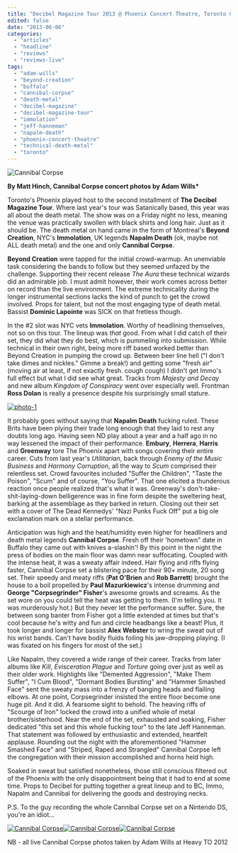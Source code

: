 ```yaml
---
title: "Decibel Magazine Tour 2013 @ Phoenix Concert Theatre, Toronto ON, May 31, 2013"
edited: false
date: "2013-06-06"
categories:
  - "articles"
  - "headline"
  - "reviews"
  - "reviews-live"
tags:
  - "adam-wills"
  - "beyond-creation"
  - "buffalo"
  - "cannibal-corpse"
  - "death-metal"
  - "decibel-magazine"
  - "decibel-magazine-tour"
  - "immolation"
  - "jeff-hanneman"
  - "napalm-death"
  - "phoenix-concert-theatre"
  - "technical-death-metal"
  - "toronto"
---
```


![Cannibal Corpse](http://www.hellbound.ca/wp-content/uploads/2013/06/IMG_5743-590x393.jpg)

**By Matt Hinch, Cannibal Corpse concert photos by Adam Wills\***

Toronto's Phoenix played host to the second installment of **The Decibel Magazine Tour**. Where last year's tour was Satanically based, this year was all about the death metal. The show was on a Friday night no less, meaning the venue was practically swollen with black shirts and long hair. Just as it should be. The death metal on hand came in the form of Montreal's **Beyond Creation**, NYC's **Immolation**, UK legends **Napalm Death** (ok, maybe not ALL death metal) and the one and only **Cannibal Corpse**.

**Beyond Creation** were tapped for the initial crowd-warmup. An unenviable task considering the bands to follow but they seemed unfazed by the challenge. Supporting their recent release _The Aura_ these technical wizards did an admirable job. I must admit however, their work comes across better on record than the live environment. The extreme technicality during the longer instrumental sections lacks the kind of punch to get the crowd involved. Props for talent, but not the most engaging type of death metal. Bassist **Dominic Lapointe** was SICK on that fretless though.

In the #2 slot was NYC vets **Immolation**. Worthy of headlining themselves, not so on this tour. The lineup was _that_ good. From what I did catch of their set, they did what they do best, which is pummeling into submission. While technical in their own right, being more riff based worked better than Beyond Creation in pumping the crowd up. Between beer line hell ("I don't take dimes and nickles." Gimme a break!) and getting some "fresh air" (moving air at least, if not exactly fresh. cough cough) I didn't get Immo's full effect but what I did see what great. Tracks from _Majesty and Decay_ and new album _Kingdom of Conspiracy_ went over especially well. Frontman **Ross Dolan** is really a presence despite his surprisingly small stature.

[![photo-1](http://www.hellbound.ca/wp-content/uploads/2013/06/photo-1-590x442.jpg)](http://www.hellbound.ca/wp-content/uploads/2013/06/photo-1.jpg)

It probably goes without saying that **Napalm Death** fucking ruled. These Brits have been plying their trade long enough that they laid to rest any doubts long ago. Having seen ND play about a year and a half ago in no way lessened the impact of their performance. **Embury**, **Herrera**, **Harris** and **Greenway** tore The Phoenix apart with songs covering their entire career. Cuts from last year's _Utilitarian_, back through _Enemy of the Music Business_ and _Harmony Corruption_, all the way to _Scum_ comprised their relentless set. Crowd favourites included "Suffer the Children", "Taste the Poison", "Scum" and of course, "You Suffer". That one elicited a thunderous reaction once people realized that's what it was. Greenway's don't-take-shit-laying-down belligerence was in fine form despite the sweltering heat, barking at the assemblage as they barked in return. Closing out their set with a cover of The Dead Kennedys' "Nazi Punks Fuck Off" put a big ole exclamation mark on a stellar performance.

Anticipation was high and the heat/humidity even higher for headliners and death metal legends **Cannibal Corpse**. Fresh off their 'hometown" date in Buffalo they came out with knives a-slashin'! By this point in the night the press of bodies on the main floor was damn near suffocating. Coupled with the intense heat, it was a sweaty affair indeed. Hair flying and riffs flying faster, Cannibal Corpse set a blistering pace for their 90+ minute, 20 song set. Their speedy and meaty riffs (**Pat O'Brien** and **Rob Barrett**) brought the house to a boil propelled by **Paul Mazurkiewicz**'s intense drumming and **George "Corpsegrinder" Fisher**'s awesome growls and screams. As the set wore on you could tell the heat was getting to them. (I'm telling you. It was murderously hot.) But they never let the performance suffer. Sure, the between song banter from Fisher got a little extended at times but that's cool because he's witty and fun and circle headbangs like a beast! Plus, it took longer and longer for bassist **Alex Webster** to wring the sweat out of his wrist bands. Can't have bodily fluids foiling his jaw-dropping playing. (I was fixated on his fingers for most of the set.)

Like Napalm, they covered a wide range of their career. Tracks from later albums like _Kill_, _Evisceration Plague_ and _Torture_ going over just as well as their older work. Highlights like "Demented Aggression", "Make Them Suffer", "I Cum Blood", "Dormant Bodies Bursting" and "Hammer Smashed Face" sent the sweaty mass into a frenzy of banging heads and flailing elbows. At one point, Corpsegrinder insisted the entire floor become one huge pit. And it did. A fearsome sight to behold. The heaving riffs of "Scourge of Iron" locked the crowd into a unified whole of metal brother/sisterhood. Near the end of the set, exhausted and soaking, Fisher dedicated "this set and this whole fucking tour" to the late Jeff Hanneman. That statement was followed by enthusiastic and extended, heartfelt applause. Rounding out the night with the aforementioned "Hammer Smashed Face" and "Striped, Raped and Strangled" Cannibal Corpse left the congregation with their mission accomplished and horns held high.

Soaked in sweat but satisfied nonetheless, those still conscious filtered out of the Phoenix with the only disappointment being that it had to end at some time. Props to Decibel for putting together a great lineup and to BC, Immo, Napalm and Cannibal for delivering the goods and destroying necks.

P.S. To the guy recording the whole Cannibal Corpse set on a Nintendo DS, you're an idiot...

[![Cannibal Corpse](http://www.hellbound.ca/wp-content/uploads/2013/06/IMG_5742-182x182.jpg)](http://www.hellbound.ca/wp-content/uploads/2013/06/IMG_5742.jpg)[![Cannibal Corpse](http://www.hellbound.ca/wp-content/uploads/2013/06/IMG_5752-182x182.jpg)](http://www.hellbound.ca/wp-content/uploads/2013/06/IMG_5752.jpg)[![Cannibal Corpse](http://www.hellbound.ca/wp-content/uploads/2013/06/IMG_5758-182x182.jpg)](http://www.hellbound.ca/wp-content/uploads/2013/06/IMG_5758.jpg)

NB - all live Cannibal Corpse photos taken by Adam Wills at Heavy TO 2012
